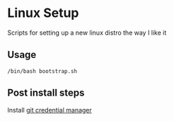 # Linux Setup

Scripts for setting up a new linux distro the way I like it

## Usage

`/bin/bash bootstrap.sh`

## Post install steps

Install [git credential manager](https://github.com/git-ecosystem/git-credential-manager)
